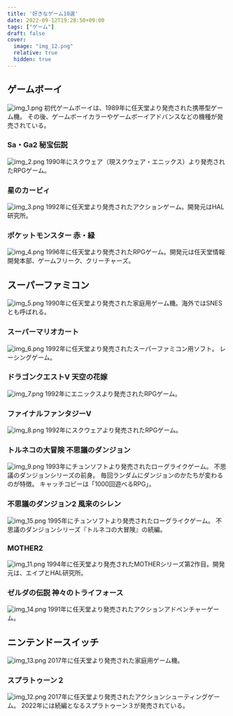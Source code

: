```yaml
---
title: '好きなゲーム10選'
date: 2022-09-12T19:28:50+09:00
tags: ["ゲーム"]
draft: false
cover:
  image: "img_12.png"
  relative: true
  hidden: true
---
```


## ゲームボーイ
![img_1.png](img_1.png)
初代ゲームボーイは、1989年に任天堂より発売された携帯型ゲーム機。
その後、ゲームボーイカラーやゲームボーイアドバンスなどの機種が発売されている。

### Sa・Ga2 秘宝伝説
![img_2.png](img_2.png)
1990年にスクウェア（現スクウェア・エニックス）より発売されたRPGゲーム。

### 星のカービィ
![img_3.png](img_3.png)
1992年に任天堂より発売されたアクションゲーム。開発元はHAL研究所。

### ポケットモンスター 赤・緑
![img_4.png](img_4.png)
1996年に任天堂より発売されたRPGゲーム。開発元は任天堂情報開発本部、ゲームフリーク、クリーチャーズ。

## スーパーファミコン
![img_5.png](img_5.png)
1990年に任天堂より発売された家庭用ゲーム機。海外ではSNESとも呼ばれる。

### スーパーマリオカート
![img_6.png](img_6.png)
1992年に任天堂より発売されたスーパーファミコン用ソフト。
レーシングゲーム。

### ドラゴンクエストV 天空の花嫁
![img_7.png](img_7.png)
1992年にエニックスより発売されたRPGゲーム。

### ファイナルファンタジーV
![img_8.png](img_8.png)
1992年にスクウェアより発売されたRPGゲーム。

### トルネコの大冒険 不思議のダンジョン
![img_9.png](img_9.png)
1993年にチュンソフトより発売されたローグライクゲーム。
不思議のダンジョンシリーズの前身。
毎回ランダムにダンジョンのかたちが変わるのが特徴。
キャッチコピーは「1000回遊べるRPG」。

### 不思議のダンジョン2 風来のシレン
![img_15.png](img_15.png)
1995年にチュンソフトより発売されたローグライクゲーム。
不思議のダンジョンシリーズ『トルネコの大冒険』の続編。

### MOTHER2
![img_11.png](img_11.png)
1994年に任天堂より発売されたMOTHERシリーズ第2作目。開発元は、エイプとHAL研究所。

### ゼルダの伝説 神々のトライフォース
![img_14.png](img_14.png)
1991年に任天堂より発売されたアクションアドベンチャーゲーム。

## ニンテンドースイッチ
![img_13.png](img_13.png)
2017年に任天堂より発売された家庭用ゲーム機。

### スプラトゥーン２
![img_12.png](img_12.png)
2017年に任天堂より発売されたアクションシューティングゲーム。
2022年には続編となるスプラトゥーン３が発売されている。

